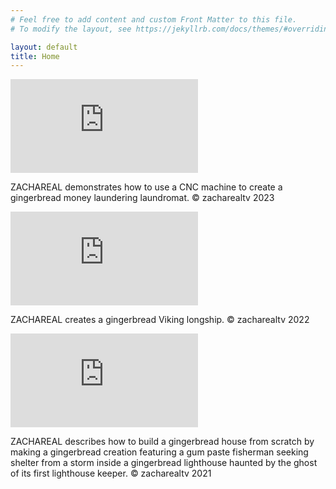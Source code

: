 ```yaml
---
# Feel free to add content and custom Front Matter to this file.
# To modify the layout, see https://jekyllrb.com/docs/themes/#overriding-theme-defaults

layout: default
title: Home
---
```

<div class="video">
    <iframe class="hero-video" src="https://www.youtube-nocookie.com/embed/5BhE7jf9hNQ?si=RfkjG9hEEVfikM8Y?origin=https://zachareal.com" title="YouTube video player" frameborder="0" allow="accelerometer; autoplay; clipboard-write; encrypted-media; gyroscope; picture-in-picture" allowfullscreen alt="ZACHAREAL demonstrates how to use a CNC machine to create a gingerbread money laundering laundromat."></iframe>
</div>
<p class="caption">
    ZACHAREAL demonstrates how to use a CNC machine to create a gingerbread money laundering laundromat. © zacharealtv 2023
</p>
<div class="video">
    <iframe class="hero-video" src="https://www.youtube-nocookie.com/embed/3kevi95Avmc?si=jEFkUphuUKjpcZ3o?origin=https://zachareal.com" title="YouTube video player" frameborder="0" allow="accelerometer; autoplay; clipboard-write; encrypted-media; gyroscope; picture-in-picture" allowfullscreen alt="ZACHAREAL creates a gingerbread Viking longship."></iframe>
</div>
<p class="caption">
    ZACHAREAL creates a gingerbread Viking longship. © zacharealtv 2022
</p>
<div class="video">
    <iframe class="hero-video" src="https://www.youtube-nocookie.com/embed/zf8DkM7Yl7w?origin=https://zachareal.com" title="YouTube video player" frameborder="0" allow="accelerometer; autoplay; clipboard-write; encrypted-media; gyroscope; picture-in-picture" allowfullscreen alt="ZACHAREAL describes how to build a gingerbread house from scratch by making a gingerbread creation featuring a gum paste fisherman seeking shelter from a storm inside a gingerbread lighthouse haunted by the ghost of its first lighthouse keeper. © zacharealtv 2021"></iframe>
</div>
<p class="caption">
    ZACHAREAL describes how to build a gingerbread house from scratch by making a gingerbread creation featuring a gum paste fisherman seeking shelter from a storm inside a gingerbread lighthouse haunted by the ghost of its first lighthouse keeper. © zacharealtv 2021
</p>
